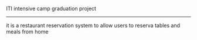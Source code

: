 ITI intensive camp graduation project 
<hr/>

it is a restaurant reservation system to allow users to 
reserva tables and meals from home
